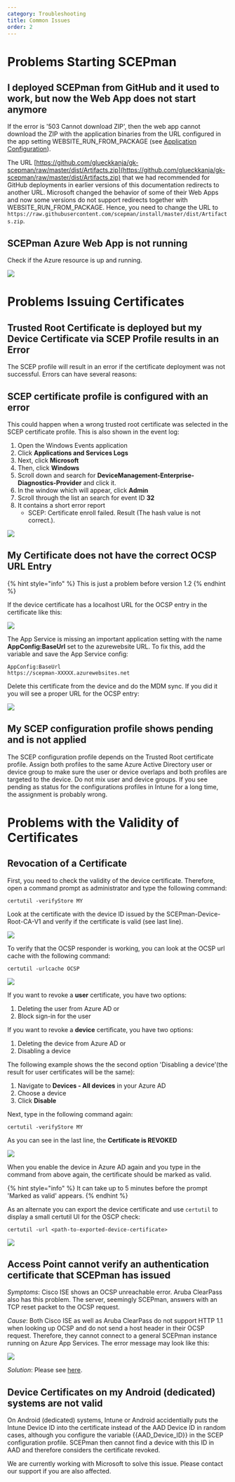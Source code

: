 ```yaml
---
category: Troubleshooting
title: Common Issues
order: 2
---
```


# Problems Starting SCEPman

## I deployed SCEPman from GitHub and it used to work, but now the Web App does not start anymore

If the error is '503 Cannot download ZIP', then the web app cannot download the ZIP with the application binaries from the URL configured in the app setting WEBSITE\_RUN\_FROM\_PACKAGE \(see [Application Configuration](https://github.com/glueckkanja/gk-scepman-docs/tree/a12be7b940f4bb801d1f91fc7150b3b50dcb0209/docs/other/deployment-optional/02_application_configuration/README.md)\).

The URL [https://github.com/glueckkanja/gk-scepman/raw/master/dist/Artifacts.zip](https://github.com/glueckkanja/gk-scepman/raw/master/dist/Artifacts.zip) that we had recommended for GitHub deployments in earlier versions of this documentation redirects to another URL. Microsoft changed the behavior of some of their Web Apps and now some versions do not support redirects together with WEBSITE\_RUN\_FROM\_PACKAGE. Hence, you need to change the URL to `https://raw.githubusercontent.com/scepman/install/master/dist/Artifacts.zip`.

## SCEPman Azure Web App is not running

Check if the Azure resource is up and running.

![](../../.gitbook/assets/event32_2%20%283%29%20%283%29%20%283%29%20%283%29%20%282%29%20%281%29%20%283%29.png)

# Problems Issuing Certificates

## Trusted Root Certificate is deployed but my Device Certificate via SCEP Profile results in an Error

The SCEP profile will result in an error if the certificate deployment was not successful. Errors can have several reasons:

## SCEP certificate profile is configured with an error

This could happen when a wrong trusted root certificate was selected in the SCEP certificate profile. This is also shown in the event log:

1. Open the Windows Events application
2. Click **Applications and Services Logs**
3. Next, click **Microsoft**
4. Then, click **Windows**
5. Scroll down and search for **DeviceManagement-Enterprise-Diagnostics-Provider** and click it.
6. In the window which will appear, click **Admin**
7. Scroll through the list an search for event ID **32**
8. It contains a short error report
   * SCEP: Certificate enroll failed. Result \(The hash value is not correct.\).

![](../../.gitbook/assets/event32_1%20%282%29%20%283%29%20%283%29%20%283%29%20%282%29%20%281%29%20%281%29.png)

## My Certificate does not have the correct OCSP URL Entry

{% hint style="info" %}
This is just a problem before version 1.2
{% endhint %}

If the device certificate has a localhost URL for the OCSP entry in the certificate like this:

![](../../.gitbook/assets/event32_7%20%283%29%20%283%29%20%283%29%20%283%29%20%283%29%20%283%29%20%283%29%20%281%29%20%282%29.png)

The App Service is missing an important application setting with the name **AppConfig:BaseUrl** set to the azurewebsite URL. To fix this, add the variable and save the App Service config:

```text
AppConfig:BaseUrl
https://scepman-XXXXX.azurewebsites.net
```

Delete this certificate from the device and do the MDM sync. If you did it you will see a proper URL for the OCSP entry:

![](../../.gitbook/assets/event32_8%20%283%29%20%283%29%20%283%29%20%283%29%20%283%29%20%283%29%20%283%29%20%282%29.png)

## My SCEP configuration profile shows pending and is not applied

The SCEP configuration profile depends on the Trusted Root certificate profile. Assign both profiles to the same Azure Active Directory user or device group to make sure the user or device overlaps and both profiles are targeted to the device. Do not mix user and device groups. If you see pending as status for the configurations profiles in Intune for a long time, the assignment is probably wrong.

# Problems with the Validity of Certificates

## Revocation of a Certificate

First, you need to check the validity of the device certificate. Therefore, open a command prompt as administrator and type the following command:

```text
certutil -verifyStore MY
```

Look at the certificate with the device ID issued by the SCEPman-Device-Root-CA-V1 and verify if the certificate is valid \(see last line\).

![](../../.gitbook/assets/scepman_revocation1%20%283%29%20%283%29%20%283%29%20%283%29%20%283%29%20%283%29%20%283%29%20%283%29%20%281%29.png)

To verify that the OCSP responder is working, you can look at the OCSP url cache with the following command:

```text
certutil -urlcache OCSP
```

![](../../.gitbook/assets/scepman_revocation2%20%282%29%20%283%29%20%283%29%20%283%29%20%283%29%20%283%29%20%283%29%20%283%29%20%283%29.png)

If you want to revoke a **user** certificate, you have two options:‌

1. Deleting the user from Azure AD or
2. Block sign-in for the user

If you want to revoke a **device** certificate, you have two options:

1. Deleting the device from Azure AD or
2. Disabling a device

The following example shows the the second option 'Disabling a device'\(the result for user certificates will be the same\):

1. Navigate to **Devices - All devices** in your Azure AD
2. Choose a device
3. Click **Disable**

Next, type in the following command again:

```text
certutil -verifyStore MY
```

As you can see in the last line, the **Certificate is REVOKED**

![](../../.gitbook/assets/scepman_revocation3%20%282%29%20%283%29%20%283%29%20%283%29%20%283%29%20%283%29%20%283%29%20%283%29%20%283%29%20%282%29%20%282%29.png)

When you enable the device in Azure AD again and you type in the command from above again, the certificate should be marked as valid.

{% hint style="info" %}
It can take up to 5 minutes before the prompt 'Marked as valid' appears.
{% endhint %}

As an alternate you can export the device certificate and use `certutil` to display a small certutil UI for the OSCP check:

```text
certutil -url <path-to-exported-device-certificate>
```

![](../../.gitbook/assets/scepman_revocation4%20%283%29%20%283%29%20%283%29%20%283%29%20%283%29%20%283%29%20%283%29%20%283%29%20%283%29%20%282%29.png)

## Access Point cannot verify an authentication certificate that SCEPman has issued

_Symptoms_: Cisco ISE shows an OCSP unreachable error. Aruba ClearPass also has this problem. The server, seemingly SCEPman, answers with an TCP reset packet to the OCSP request.

_Cause_: Both Cisco ISE as well as Aruba ClearPass do not support HTTP 1.1 when looking up OCSP and do not send a host header in their OCSP request. Therefore, they cannot connect to a general SCEPman instance running on Azure App Services. The error message may look like this:

![](../../.gitbook/assets/cisco-ocsp-error%20%282%29%20%284%29%20%284%29%20%284%29%20%284%29%20%284%29%20%282%29%20%281%29%20%282%29.jpg)

_Solution_: Please see [here](cisco-ise-host-header-limitation.md).

## Device Certificates on my Android (dedicated) systems are not valid

On Android (dedicated) systems, Intune or Android accidentially puts the Intune Device ID into the certificate instead of the AAD Device ID in random cases, although you configure the variable &#123;&#123;AAD\_Device\_ID&#125;&#125; in the SCEP configuration profile. SCEPman then cannot find a device with this ID in AAD and therefore considers the certificate revoked.

<!-- For the cases we have seen, the issue was resolved when using &#123;&#123;AzureADDeviceId&#125;&#125; instead of &#123;&#123;AAD\_Device\_ID&#125;&#125; in the configuration profile. -->

<!-- This issue occurs only if a Subject Alternative Name (SAN) is defined in the configuration profile. If you remove the SAN configuration, but keep &#123;&#123;AAD\_Device\_ID&#125;&#125; in the subject, the certificates will consistently get the actual Azure AD Device ID in their subject. This fixes the problem. -->

We are currently working with Microsoft to solve this issue. Please contact our support if you are also affected.